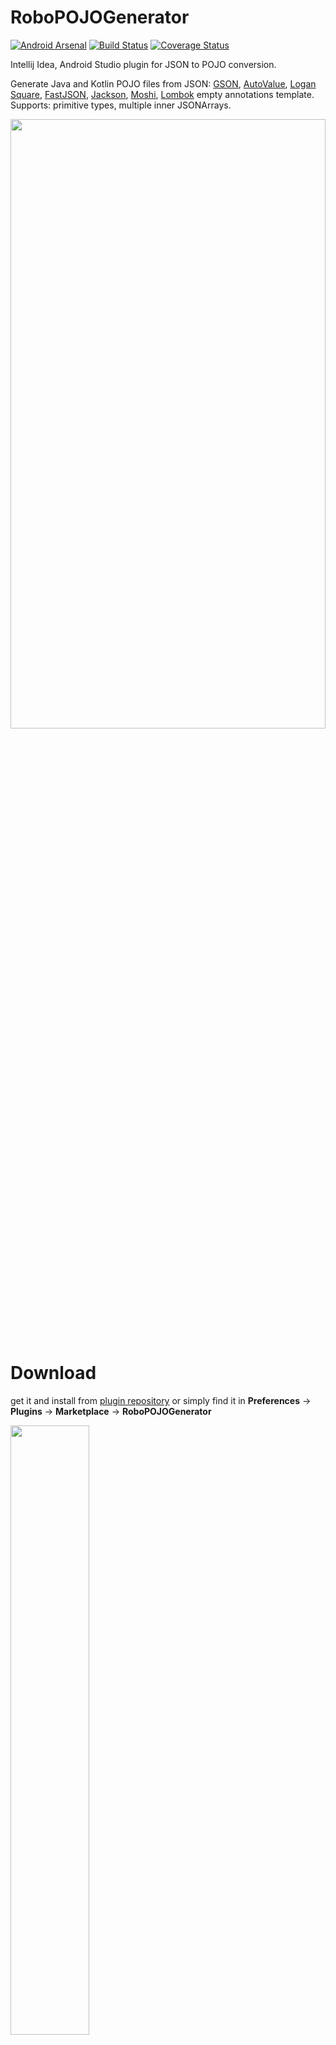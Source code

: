 # RoboPOJOGenerator

[![Android Arsenal](https://img.shields.io/badge/Android%20Arsenal-RoboPOJOGenerator-green.svg?style=true)](https://android-arsenal.com/details/1/4429)
[![Build Status](https://travis-ci.org/robohorse/RoboPOJOGenerator.svg?branch=master)](https://travis-ci.org/robohorse/RoboPOJOGenerator)
[![Coverage Status](https://coveralls.io/repos/github/robohorse/RoboPOJOGenerator/badge.svg?branch=master)](https://coveralls.io/github/robohorse/RoboPOJOGenerator?branch=master)

Intellij Idea, Android Studio plugin for JSON to POJO conversion.

Generate Java and Kotlin POJO files from JSON: [GSON](https://github.com/google/gson), [AutoValue](https://github.com/google/auto/blob/master/value/userguide/index.md), [Logan Square](https://github.com/bluelinelabs/LoganSquare), [FastJSON](https://github.com/alibaba/fastjson), [Jackson](https://github.com/FasterXML/jackson), [Moshi](https://github.com/square/moshi), [Lombok](https://projectlombok.org/) empty annotations template.
Supports: primitive types, multiple inner JSONArrays.

<p><img src="images/tutorial_v201.gif" width="100%" height="50%"></p>


# Download
get it and install from <a href="https://plugins.jetbrains.com/plugin/8634">plugin repository</a> or simply find it in <b>Preferences</b> -> <b>Plugins</b> -> <b>Marketplace</b> -> <b>RoboPOJOGenerator</b>

<p><img src="images/install_v201.png" width="50%" height="50%"></p>

# How to use

Select target package -> new -> Generate POJO from JSON

<p>
<img src="images/plugin_start_v201.png" height="300">
</p>

put JSON into window and select target POJO type

<p>
<img src="images/plugin_window_v201.png" height="300">
</p>

see log of changes

<p>
<img src="images/plugin_log_v201.png" height="200">
</p>

# People, who help
<ul>
<li>
<a href="https://github.com/wafer-li">wafer-li</a> - Kotlin support (release 1.7)
</li>
<li>
<a href="https://github.com/ccqy66">ccqy66</a> - toString support (release 1.8.1)
</li>
</ul>

# About
Copyright 2016 Vadim Shchenev, and licensed under the MIT license. No attribution is necessary but it's very much appreciated. Star this project if you like it.
